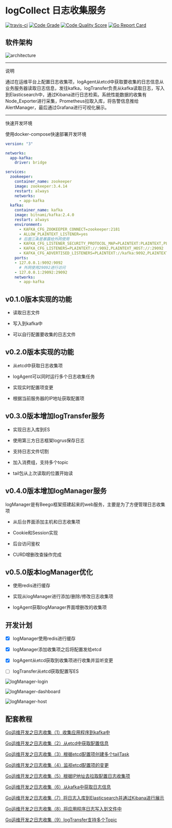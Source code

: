 # logCollect 日志收集服务

[![travis-ci](https://travis-ci.com/hzde0128/logCollect.svg?branch=master)](https://travis-ci.com/github/hzde0128/logCollect) [![Code Grade](https://www.code-inspector.com/project/4797/status/svg)](https://frontend.code-inspector.com/public/project/4797/logAgent/dashboard) [![Code Quality Score](https://www.code-inspector.com/project/4797/score/svg)](https://frontend.code-inspector.com/public/project/4797/logAgent/dashboard) [![Go Report Card](https://goreportcard.com/badge/github.com/hzde0128/logCollect)](https://goreportcard.com/report/github.com/hzde0128/logCollect)

## 软件架构

![architecture](images/architecture.jpg)

---
说明

通过在运维平台上配置日志收集项，logAgent从etcd中获取要收集的日志信息从业务服务器读取日志信息，发往kafka，logTransfer负责从kafka读取日志，写入到Elasticsearch中，通过Kibana进行日志检索。系统性能数据的收集有Node_Exporter进行采集，Prometheus拉取入库，将告警信息推给AlertManager，最后通过Grafana进行可视化展示。

---

快速开发环境

使用docker-compose快速部署开发环境

```yaml
version: "3"

networks:
  app-kafka:
    driver: bridge

services:
  zookeeper:
    container_name: zookeeper
    image: zookeeper:3.4.14
    restart: always
    networks:
      - app-kafka
  kafka:
    container_name: kafka
    image: bitnami/kafka:2.4.0
    restart: always
    environment: 
      - KAFKA_CFG_ZOOKEEPER_CONNECT=zookeeper:2181
      - ALLOW_PLAINTEXT_LISTENER=yes
      # 后面三条是暴露给外网使用
      - KAFKA_CFG_LISTENER_SECURITY_PROTOCOL_MAP=PLAINTEXT:PLAINTEXT,PLAINTEXT_HOST:PLAINTEXT
      - KAFKA_CFG_LISTENERS=PLAINTEXT://:9092,PLAINTEXT_HOST://:29092
      - KAFKA_CFG_ADVERTISED_LISTENERS=PLAINTEXT://kafka:9092,PLAINTEXT_HOST://localhost:29092
    ports:
    - 127.0.0.1:9092:9092
      # 外网使用29092进行访问
    - 127.0.0.1:29092:29092
    networks:
      - app-kafka
```

## v0.1.0版本实现的功能

- 读取日志文件

- 写入到kafka中

- 可以自行配置要收集的日志文件

## v0.2.0版本实现的功能

- 从etcd中获取日志收集项

- logAgent可以同时运行多个日志收集任务

- 实现实时配置项变更

- 根据当前服务器的IP地址获取配置项

## v0.3.0版本增加logTransfer服务

- 实现日志入库到ES

- 使用第三方日志框架logrus保存日志

- 支持日志文件切割

- 加入消费组，支持多个topic

- tail包从上次读取的位置开始读

## v0.4.0版本增加logManager服务

logManager是有Beego框架搭建起来的web服务，主要是为了方便管理日志收集项

- 从后台界面添加主机和日志收集项

- Cookie和Session实现

- 后台访问鉴权

- CURD增删改查操作完成

## v0.5.0版本logManager优化

- 使用redis进行缓存

- 实现从logManager进行添加/删除/修改日志收集项

- logAgent获取logManager界面增删改的收集项

## 开发计划

- [x] logManager使用redis进行缓存

- [x] logManager添加收集项之后将配置发给etcd

- [x] logAgent从etcd获取到收集项进行收集并监听变更

- [ ] logTransfer从etcd获取配置写ES

![logManager-login](images/logmanager_login.png)

![logManager-dashboard](images/logmanager_dashboard.png)

![logManager-host](images/logmanager_host.png)

## 配套教程

[Go运维开发之日志收集（1）收集应用程序到kafka中](https://huangzhongde.cn/post/2020-03-03-golang_devops_logAgent_1_write_log_to_kafka/)

[Go运维开发之日志收集（2）从etcd中获取配置信息](https://huangzhongde.cn/post/2020-03-04-golang_devops_logAgent_2_get_config_from_etcd/)

[Go运维开发之日志收集（3）根据etcd配置项创建多个tailTask](https://huangzhongde.cn/post/2020-03-04-golang_devops_logAgent_3_get_config_from_etcd_create_tailtask/)

[Go运维开发之日志收集（4）监视etcd配置项的变更](https://huangzhongde.cn/post/2020-03-04-golang_devops_logAgent_4_watch_config_from_etcd/)

[Go运维开发之日志收集（5）根据IP地址去拉取配置日志收集项](https://huangzhongde.cn/post/2020-03-04-golang_devops_logAgent_5_get_conf_adapter_ipaddr/)

[Go运维开发之日志收集（6）从kafka中获取日志信息](https://huangzhongde.cn/post/2020-03-05-golang_devops_logAgent_6_get_data_from_kafka/)

[Go运维开发之日志收集（7）将日志入库到Elasticsearch并通过Kibana进行展示](https://huangzhongde.cn/post/2020-03-05-golang_devops_logAgent_7_write_to_es/)

[Go运维开发之日志收集（8）将应用程序日志写入到文件中](https://huangzhongde.cn/post/2020-03-05-golang_devops_logAgent_8_with_logrus/)

[Go运维开发之日志收集（9）logTransfer支持多个Topic](https://huangzhongde.cn/post/2020-03-10-golang_devops_logAgent_9_kafka_consumer_group_multi_topics/)

